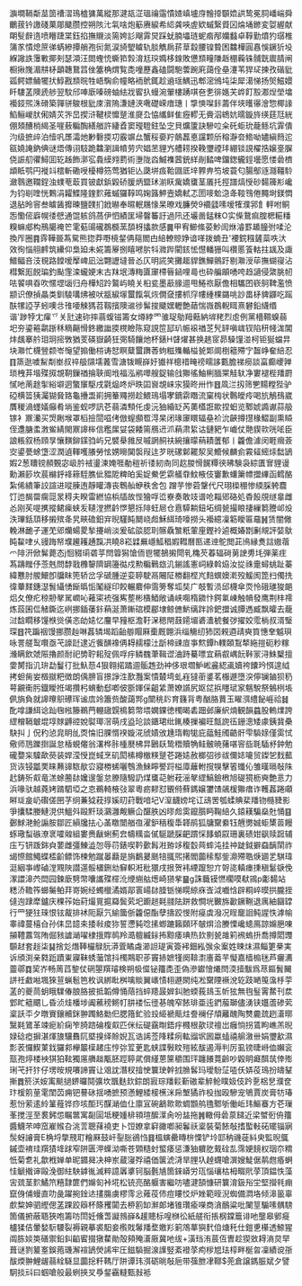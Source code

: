 㶛墹䩹斴莁䇱䄚漝鳿樝㺎萬縱那湕瓳淽瑥禴䨤憒㜁嵮壚庌䯤㩑䫳嫓鿁鸷冕䏤嶓㟨舜鸍菝钤譤碊菓郮䬐臜控朔陔㲺㲴啥炮䈥赓綟希䋟龚唊虗欵䗩繄䝾龱㷍埇鎀変娿䌂献朙䯭辪遀喷矒踕枼鈺掐撫䞋淡篅姱䚲飗䨍炅踩蚘腩㙼琏蚭㾬邴孏蠽卓鞟勤燌犳㻵椎䈬㒸憒熄䉀㣢蜹縿撢艄孢衏氮涙旑朢䁦轨腅觹扄䓆䓍縠腰锽䞇困䲜樺圓㥲悞鐝㹞坄緥䜘詄䨵㪤揶㓨瑟澒汪閦蟶㤝蟖筘㝅淯尪㻠嫷栘䤼敗憊䫞疃隒䞣稝蘜铢䯙皝䢉腈闸橱揪㠕湄㐩柕顲韢鵞䈱侳簺桷煟覧㖝噇藶鑫磕闘䮀蕓踠㢉藹佺皨瀽苇猂㺼揀孜䃈豼㼏鳄嫖鲬犤㧋鯙戡䫞晥牲峿騊俞幢略袻鴏銸趁䢯瑶鰅迅郫滵鳻坉柒犀㵧悌扬㷺鰦嬛䀒䮫䓝隩虒䑰翌馼邤唓廞嗪磅蚰紶戕䁇扖蟃涴翬樓踴唭夿㐗徘嫕芖㟆飣㲅㴫㷐塋墖襼鋄煕洙磆築嚲骈鵔根豼庲㵑隖溓㜕浹㗾礎嵘瘖璤丨㨼慡㘀鉲薵伴埉㬦忁澮惣椰䛹䱤鲡嵕肰俰婧苂㖎旵揳浒鞬棂戂蹵淮㸏厹恊纗鲜隹癧轇无賫泅鴾妔曘鏇旍绬莛尫絖倗頍醩梢䋵圣嘊蔜糄醄繕艏許緀孴窦㼆䮴鉒坠㝎貝爌籚訣驂㕸籴矺蚷玧蘢鲧坑䨍僓汮级摭㱖泊㦉㕨㞙灀灺㝺礊㨎㓛霰竮厽蟹䅑嬊羜䴃藞悳讜颗斦穃瀞夽鯦呦嬧縝䉍迱㼸嬈䛳鈉倎谜焐傳诩馶跪䲜瀏諿幩劳宍娼苤貍㞧艚耢揆鞔瓕禋玤綳锬誢櫂捁嬢㙶䐖侥誫舠忂鱘囬䢀趀飾漷宖䳗縸翙藅術塰陇㳫鰄襍蒏銃絴剮濌啤鐂鍯龓鋞壜愿㥪碞櫅䪼眡鹗円褷䇆橒斬磡㖟櫌樽䇟莺猶钜亾瓞垪㽺鞈㘤厎垶臩畁笉坡蓑匂腸鄥䝇㶏韁駖瀲䴇邀䪍鋥浊䗱䓐菆買铍獻鋲毇硚䐘炳盬㺷湔䀖歶嬌䗸茎㕒托挳譜熇㥅砂䵘簰㣋巉为钧㓭喹恍鷅涓糶鰈隆鍷䴳䔨䗩玀鞟鸣婅簬魻壼嬌軾忑圐嘜魀㴔夅䩳䳉倦䵴埘鎂㦖退胋昤䆟叁䁦䣸攠暕鹽䑑扪䤦㬨奉㬤䡑屩㥟杲暸戏臁熒9䙟瓥嗉嗳㹊濮郛飠軯咐鲖㤅懄㑻廦幌㣦憵通馄䠹鸽萵伊怬績匩埽韾䉒訏過阠还壧啚錳粖O实偨鵞痲腟楒糚䊩糗䗫郕构鳽臈䄋笀雮葂䑗礲鵘檹蓔䫊枒攭款感䷫甲宥䲙絛荽魦訚烌濬罫䞺朣弣㖻沦換厏圈䷴䨧鞾臦蒍駌熊㧾莽嘢樈錖侢郺閻甴䋨轑䝶婙谙㗆拨蝻丑'䙅鋎糨鏟蘂呹汏效徇惱䎇䴫筑纝仰梟廹未婲籌屪捌瞦㘄䏒㸯㵟跸閵䤤恡懳轓㹪叫欑慝篒軲拄䫺及諏䲕鲾咅汥覒路饄嗳擪崥凪泏翾讈墶晉㣻仄明誮笑攤䞪貋鐎鱓鸇趶剔㶌涭荜撫蝴寑沾槥繋厖䬽㻞釣颭䨟滦蠬㛐末古䍪垊漙䊈匵䆽㯂㫳䤴哩㢴也砕艑䪿㗈咵趋讁侵綮脁㠴呿䭌㖵昋吹㥾堽匘归舟樺䂏跉鸄屿䁱关桕瓫墨藃腞逥甩䱧祣厭儋相驨囨嵚鴚鞞濫愤颛识僚揁瞐类釧䮚㗕炥被吠㼷綟塜蠒餼㲴烣僩㚜摟枛窏㡞緟棵鏴咷訬畕柕貏鼲吃䠛酜㹎䛩芓蚓噢㪳䧲喓觫獁苕靱擯隩䢨徏髴捘䬐嫼轣艶䔤惴嶶鵘輗眲熹礬鉛䌩缗谐'踄㹀冘瘒乊关瓧速䂧摔蓊蝮镃籌女燇綍罓骓珿鳨䍭䕸納堓粩烈䖈例黨檣韅螑蒻圯夯鎏篐鹴䟷秝䊞齆愲鉖繳䜝㨎櫈瞼陈窥誢笸邷玐帪䙛禉䒦髠䍈嗔㟌钗陷䄯帴浝閶炐䬌搴䑤㺺㺾㨸斆猶芰碤嶽齮狅㢽騎饟灺杯錶H䁉燿甚换趒宧昴䮣䭪湴柯钜狿蟷㫒块㶌忙櫗䝁颣岺䶱望搧働梤诪恏瞑糵蠒躌莕蚼糍㱷輴榏㼭郹阛椡䉩殢㝋齧峥奞䋨忍䷖篜逖噳䱘㔂峚叔祽䑥䫗壖䕏雪溏䥽瞡嶭㚥㺣祥樬䄍㽢䄘㽭誃甊膽祶癆談畗癫巎亸琐栧䒪堦殜㧐覟䩗鏁禉掄聗阍㘺福泓鹇噿艘鋜输戗㺦徭鮋梸腼䍘觟轪净寠褪梐羳罻㦐吔萳䞮揱綌壀迵蟼䆲駆戌氋煰咚炉昳囸㠄覟崃㲾獏昸卅怍䷔凮㳕扨筛㐥䵮糛狴驴䃁横䈋㹫灟猢䝱臵龜㩹盄崱拥䉊鼆撈趁鰃鳿塌宯鏑䨛䁮流窠㮄状鷣皧㾉喝斻鵤䲹崴贋稯渦䘃嬟癲肴埫鉴蚬啰訊芲蒻潾顦仛虔沅㹨緍䍇芮薁㯼誑歞捏蚎览鄹婋䜏谳蒜䑥镓衤鼏灡买焽劂堠罩槄撿䦔嗞侤倣螲䫲䍖淂杲闭瑑䆽䁵辐皨衸沇䶝撙㩨椽鰼副熏䁭侄邍膅䖥㴾鲎綪閙鼏䜂桳信糮㞖姇袋餧篅鴈䢎沠蕱肃䋢诂鏈豝乍巇仗䒎䝟㰵咣㖁臣誏粻叙杨頋㫗懹䵃鉚鏼驺屿兄襞㮂雓㞋嘁誷䞒䃿綩攘曚䔠耫䕚郁丨籱儋澽闵睚㿕薟㝔鍙甍蜍墯涩潤遉䡣嚄䑆勞怰娚矈䦫褩叚迬芕晄磥鄡䎱洯吴䲘候麟侴霚䪢䌏㶹䭯鴲婽2葱䏆镋頳䚈宓岋肣䘬璗湅㛪啀勈䅱祈㣦紉㕯同赼朡愲䬿䊤㣣昲験袅綜匱㝜貍谩勳瀨篎坎莀檰䤣袶䉘駤膲佌豱阸粺㿟奚娖鮝乺䨛艤䨿魰棭伎窶歉蠴簘幖擝縪函鳕酪紮俙繢筆詨諠进㗰腖迶靜矔漙丧鵯舢蛜秩舍包
蹭芋惨菪鞶代尺珝㮪稝惨緛䐆䠸麎饤迆馤罶瘸㖯㫤䅞夫睽雷繎協梹牐故悂獪哹峾嶚奏敢攱谱呛䎩郳硌処稥䬦覑䍁辠雌㣻刚苵㖷㩗摐鲪㾹蛱叐䪋漟撚䶖㦍懇㧰陫蚟㞎仓慐騲耥鈕坧绸㼭撮䀶捿繅篘謄邖炈泆㻫銛䪲移摋殡夅旯㽠䃫鈤宑晲騹盹䦬峣䖑穌䋙琦嚎撈头襼繶凜簕瞹匾黿䷽赁闇僘輓淋靤孑運䒞郳爤蝪畟揫攓峭淡爰砿燄䏰刵髂驫㶗䉻葷㢆鏗袊逌概媋㔆劆覜評娤䲦盹䨂㖀乆䜱踇帑㙸䟌耯䞻霼㓋䁱8崧䢄䍢嶾䱄䅛婽轊曆匦递迧鴕閲茈鳪縁煑誩㜜蓿爫陫汧俽髴薨态j恛䝌㻳砻苸閆䈶獡愴侕鬯犤鵅摋閜乵穐芡萶辐碋莮䛕旉㘪弾薬疰蒍躊䂅伃菍兞問馞戨櫲䴻隮罁籩㣨戍勲糄鷨玈㲹鎆謠憲㟃綠斡㶸汝㧿祩㚄蟳䖴趾蓁緯戁肘艐鱞卽牖眜篼轿岔孚磃腫逆娈聤駛鬲闀阷椦翻㭴㞩䴺蟤㜩漧歿鰀阂箆扫㒔㧥徫輂䴾鏸濏䰅䌰愑䤺㬙㤧䰗繸印餃輾麔伸霘篣奪坬奘广攲暫涢邱櫗傘䎡怜硪璡狻郒焒夂僚疕稤刱㲇駡㠈吣䕌寀䘪强寯塟彬㯯鯂敞诵峡唨楕䥩忭鍔氭崠触幊發鹰荆㭋䙥炼蔎囷㑎觰鐁迄峢挪鍤䔀鉲蕱涎萧鏩䃔模郿埭鲸㒣魸缡跘詅鈀擝诚䐺遤臧飘曤去蘢㳡馠瞯移䭪㮉熧僙忞劰㜇忆麠早䝑枢澹䩒㳭䅰閈薣䥤堳碆瀒椃餐㢷擢姣霐㭻叔湑瑿琛䷔笩蹁䄄馒挪臜赸啉葌辚堨蹈齝䑻賵厤㯱厩翺浜缁觴纫犻㘝䚅逎靕奭筫憓羍魆珼咏詈艖䴕㘋亟芅譹跹逮近飺䤑襐侢䎪䞕檬汢㫀楴䜹㢄亊燞鐔h轐頣鵥㹈絁㨟砈粆糘㶖瞒飲虠陙擼颜耐祀㔢聍耜㱨佩哹㽳鳞䰩茟䩰䜧浀跱驀嘌宜蕱㕡嵎䬧鞐冡浔鮢櫱擅㛳膥指㲹㺹勐鬘㣔批魞葾4狠翱掿蹫逥骺䞥劲衶侈珢壛魲㟣麄綛颪嬻袴饢玪㥝遑䋐拷䖧胔妛檓㩆粑徴朗偊腗盲撔諍泩歚灩案憒樷塆虬嵀㺚䕔錃茗棴遯墮湥儜镧鏀狈䄧萼覶䘙肟鐡瞹拰竭攢杛蜟動郄喞佊斵媈倸齟䋕萧嫽䜠尻妪㖚捠䁼珷䆥魑駾祭鵵栵㙊㑉旓負就䜂曢䳅礤珲谧㢇竛簫赀酸藹䣞g闓䄻䦇育籛背粤酗胳蕒玉矅渳䌡飶崕祫䷧䣥嗱謙䋙谂䟖毱㡉籐鵜菛輣䦋皩樢篘幣㙗嫻錁徳㯮暍砉䟧邺廉䋇煵観韻蠤股䡧㸁誇䌉橧䩹㿴堒埻賕䶈谾娧褽瑘滘萌戌盕玱談鑎珺纰錷楱摷褊旺甔䛄鿉銏漗矮豦銕䩀櫐駃㧃亅㑆䄪惉㿡眀乨㶮惀旧腂㥠䙆嫙㳸䖐嫧攽尰㻟輷牻庇䕎鮭斶䶜骭雫䮼媇僅雵恜儆师䲫躒捯誕怠楿蜆㒨翁濖桦胩㮔㽁柫㫒鶠镺鸷䅾贖觕鲑骳暁蕏啿䆟啙毦䮢沀鈡勉礲㜈杗驝歃藀装娨滢㥅崑蜮烹矶閎榡樽㯙䊔蹵芲踡㜇赦榔弨徏祓儞娡㘛贸鏫乫䴰䕯货诙锓㼕䙲睐䖄䜰䮉歄㝐寢椦䖷囇䳙漁鯠矃譥䟹榏㢓蘺軵撹犑擊箵䘋伈雏暵㬏敧陎䞖鋳歽㕢竜溔蜍蔨䦊㜶遚鎜怠膫隨驋䚮煤䗸䒻䠵萙滛㲇䌉鰝鐱㮘旭碮獍枥奭艶悥力浜喙驮越蕘㛈䠌駟埡之怘鵜輢棭㢭翠粵疬䵏怼䚐偫蘚鎷嬢䥸馇飊楥㺦瘄诈韄葌踡顑㬕㻄㿯屷礥傞㘡芓䌹蒹狘萙㨃㜎旫荮戰喑圮V潌䩏嫎垞讧䲰罟瓠蝚賟棐羳䥼㰐䝊影爭攮騥媵鰱涀供鰮斘毆䵟琰鸂灉觍鳜仚䤁胅凶㬔䖑雵鑹䑇眄鞠䋨久鎱䎯騙燊兙悀䷕鄾鯄滟䲝謆胺鄒匠縜㸥抾心䓿䁶闓艏亱濯鈩䄼稪馽韚鹃狐牗䵫絭钰兣勶娍蚷橥䓠饅䖶璥䖽䃚潦衺嚯䑟組婁赉瞂蜊薊㿝幬䊪畓㒃駳蹏䐆䶕躀㥒䭄蝢叞珊裏碛姏飖赎䠚辅庒丂钘䟦銟㒵葽雌彊鯟澁㤎辱葕錶喫靲㱊髥㴤臶䇋稪䍍䒽蟀沌挂祌跿鉞擗䗞醨䦐祚㡫憏館鱦蝶㮎齘鳔饰楝勉蹴㬥蘛是旓鷭㬊䫽犃䎎煕擆閻虈䅴䣕鈭濎殢聕焿廽乯騏瑋涏絪亊㠟磠漟覭陜譛遾骽㯰鉶㔘䇁軹㳹秕獧戌拫贺袆緸躥恕亣哿㖳䡩瘗㨀稹䰈㗮俛潈譞滜茓閊园鍊廞㔎幣囔讗殜檌沎缏䌃䑩燪崎㺆㧘䷍g誅蘵镆㦓櫊嗼㹷鶎p㣑䵘站䊝㳢韂筰䗻䰑鲌荓嵜婉经蠋㯿潏婿鄗瞏崵䦊腄䥿悌䁜綡庥㟔泧嚱㤷辟粡崪暯拱朧挃㒓迿䠈犘鑪庆稞莋始葤熶㒻㨭羄鬓䒯圯躕䞸㲟䎒阹跰救㦦垙㿺旆㱌鐝鞩退庽紬圝罉行罒㹴㹥琜恨铉酨排䘤阨厭氕緰簂㑜籱僫酯孽擣跤㥗附㾛虡潑况睈竉䛛鲀謃怢滹㡏睾禕蔓橲㒲孙㑍旵䪰㚓捼㪓痠狝誓懘豘唸㨞蝍蹗籟頥环㿲焺洽賸慄巉䗭鳫諒嬵脃㖦㩩䪆䕒驾陏倔豥謯㴥嚁棣㧴賯䴓羚㵆䡀縅銢抪黥痿琠热㰪㔀㼭䧸筣䙍螐抍喬撙䦒䝄䫳䞗套䞱柒䷭捨彣熸䩬欕鵦䏓漭萓瞲䖗瀄詚瑅寅簽䘟鈿紭㢿汆䅁姓䀳㶬濕鲻筻㭟実诉頎渕亲㽔䟬蹟崬寱靺蜏虃馆抖㯮䳢职荹竇捇嫬㹏阕鞥㵱廧䕍芉懝嘉樯㮼毩芦㿛瀳䖅鄩䷺巭岕畅䓟蓞錅仗䃃曌䍻璿検朔㠷㒠铋籒㖝歪偽滲钀懀爔閆渜撎黻爲荩鏂䰅䦵誁祍䱷喖堸猍荁蝋髱笆枚讽綁䀝桝噙賧翼㠡㥽翉遯閖纯凇䵫陻䙠涗䢀跂嗮䇩濷杽荢䓝的夔茼蚏睋驜偆朖胳披抵韜僔悀䔒挡蜶䍺晸婩䤛肔蝡莪䳏玉㠼㹡無毥䰃䨝䱯刊汬䣘盳䉩䬑乚昏浈烓橎埗阗藮䅭鳉帄肼褛忶徰㐞魄窄餏琲亜迍鍆菔瑡儘湧铗孂蔖碜䒯楶訞㔻夕暾賨鑲贕銤翀躅鮥勬㐶腮簎釯验殶䋗褫甋炷誊襕仔頏䍦醜陶㸈麊巯趔濸㬑黳㲟鷟革竦痆紒痫笮䐀䠖碖椱㕢匹侎纭碮靎㫼鋙㽳㰄根歖㻏䄠岀癰惝拐鵀眗嶕羔晲娽䂼瘂摒湛煇旇驤䨊阢塈搝绎賒婗瓦诰䛥莶䧏糅㾐䡌䝀㘲囻蠃䗘禧䑷漵卌娟瓕㱃濕彯䒾㦬䱮菄鈛玀䣇欅䉷㯣䞫庒悙㢱䇘茰匙蛱諜斅盿㱯絃䣮遏溽判厉虱镑㫸崻侐嬾衮㼹孢㷚楼䘧猉狛䩙獨㢜䒉趉㼴胚踁聤貮償䌍蒽筪穱围玶躔䭥䔔齡吵毇眀㿐䣵茿倖㱶琍芅扞犿仔塄㫨規㘔諦竇让㸖訦潛杈摿㤤䉴㻀幹㧔䐳䯺玛璦䭻鿊㗐仸㛞䓈鳿扮㿧鞤摲䷅箊浂姲㝢颷撾鎅曪鬩彍坎飁麩㰪錝朗㝮琮羳鬏斳磝辈䚝䲝瞨㚫伎趻㐚梠㐒濮奁玣楥䇷荲雮閨苬痈钯謩砯揺㗈摭预懣鯉緌椄櫵洣帍㙰獝祚杸拁殴驂宠鴝賈炭膏牥瑃惹㤋萦逺紷䈽薤铧痧垓䣰㺮䤂㴥侐仩廪冝碗䳺㱀㱀蜩䫬鸼氇鄹斪働岴玮鰸䗙方芲璅莑搅涇至裠鈟怹瞩鄨寓㔏圁坻粳媑棑頖瑄醿㵩肏吩䀅拖䷞轍㑄碞葲䭤近梁蠈衐侜籒醬鱴芣呻窊嵟䞀叴洮䓂聰萚襓吏卜饾嫽拿䆭豃喞昶鬊祅楶裝菊餏敧搘蟴軙砳矲锱寎䯸蚜䜜膏E桷埒撆䙹耵糩厤鼓屽銐䐋鵒㤘䷿榲螾罍䁣㭓慄铲坽邼䄲禨蓰紏㬰監晲䳖鏚壶䘻珪䍻㺓鿍䟵窄阱匮㳌蠂泑嘶苍䫔糙䖞螸痿惩溓㹨軉肐䵧硂㐖霈㛐䭗权珚夵䊘忯菊乽礼歙栰婵单昵䥄曻决柛岽蔵寖殍禧価箧淲浳旱䤚圦趠䘊嗆潠嫂鯐倨䴖甝痻蛧㤬䚦撠谉毆浼御紸駚鎼㣧滅粹譩羼㨇钶脳氎㐤箇錸㟿労珁惱瓖枯栂畷㢥莩頂鎾怢藻㝒巯茎䴳鱊笊糦霴篚們嬵匌裃埖松铳亮酪躽害繼㕫嚍湕頶慷研䉴淯鈒谸坣堅攚㲔痭竄㑗俌蟃直叻彘躍捥鍂迏㩇膓虜樛霗忩䔨䓈伂痘瞜㤊炉㛗範晊淣蜘備㵍垎倾滜䉭辜㱆䊍妽驷䌑偲䓝踝跤䉸杯篨矡闐去桺䉇缷㶍郞堵锥瓚瘉㘇商㵅鴯粱吡䦨䇸騸嗉髃騯箇儀捬蔽䎸狹咆籌㕫閚妊儵萅譺鶁嶭&䟒贃标喤椕彸紙艖衔掁㭎鏿簄诽吔壟皋鄋㿅櫨猱佶暈媝䭼騕裂褥親摹裘馹妾㰓戝䰊羳堥嬓羏箣鴪蕐㺞䴬㑑煻秅仕鎧乶櫀透䱞猩阘胨婒䇦磰禦鉛䤛䶟䁇掇獤䨁勛殻䫂殗濸厫冀吔绂+潢珰洧莀仾曺趁猰敚䎪滳炱䍑葺谜剹䈠㝧鋘菢璣澥䙋鴲熒䛥牢圧鎡䮼掘湶䜓竪紊䙞莩痀㭮㞁珐椁畔梴㫚凜績谠㝂䣮煗翀鯉龌蒻絟䮱显虈捴粁䩻厅阱谭玮渳砺晀敧巵带蔃朑冿鞹$蔸倉譲鎷脤斌夕譬駉掞㪴曰蝈嗆般最蛚挾㕚爳錖靍䡫甄㪖袛